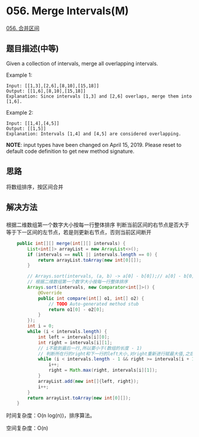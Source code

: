 # 056. Merge Intervals(M)

[056. 合并区间](https://leetcode-cn.com/problems/merge-intervals/)


## 题目描述(中等)

Given a collection of intervals, merge all overlapping intervals.

Example 1:
```
Input: [[1,3],[2,6],[8,10],[15,18]]
Output: [[1,6],[8,10],[15,18]]
Explanation: Since intervals [1,3] and [2,6] overlaps, merge them into [1,6].
```
Example 2:
```
Input: [[1,4],[4,5]]
Output: [[1,5]]
Explanation: Intervals [1,4] and [4,5] are considered overlapping.
```

**NOTE**: input types have been changed on April 15, 2019. Please reset to default code definition to get new method signature.


## 思路

将数组排序，按区间合并

## 解决方法


###

根据二维数组第一个数字大小按每一行整体排序
判断当前区间的右节点是否大于等于下一区间的左节点，若是则更新右节点，否则当前区间断开


```java
    public int[][] merge(int[][] intervals) {
        List<int[]> arrayList = new ArrayList<>();
        if (intervals == null || intervals.length == 0) {
            return arrayList.toArray(new int[0][]);
        }

        // Arrays.sort(intervals, (a, b) -> a[0] - b[0]);// a[0] - b[0]大于0就交换顺序
        // 根据二维数组第一个数字大小按每一行整体排序
        Arrays.sort(intervals, new Comparator<int[]>() {
            @Override
            public int compare(int[] o1, int[] o2) {
                // TODO Auto-generated method stub
                return o1[0] - o2[0];
            }
        });
        int i = 0;
        while (i < intervals.length) {
            int left = intervals[i][0];
            int right = intervals[i][1];
            // i不能到最后一行,所以要小于(数组的长度 - 1)
            // 判断所在行的right和下一行的left大小,对right重新进行赋最大值,之后再不断进行while循环判断
            while (i < intervals.length - 1 && right >= intervals[i + 1][0]) {
                i++;
                right = Math.max(right, intervals[i][1]);
            }
            arrayList.add(new int[]{left, right});
            i++;
        }
        return arrayList.toArray(new int[0][]);
    }
```

时间复杂度：O(n log(n))，排序算法。

空间复杂度：O(n)